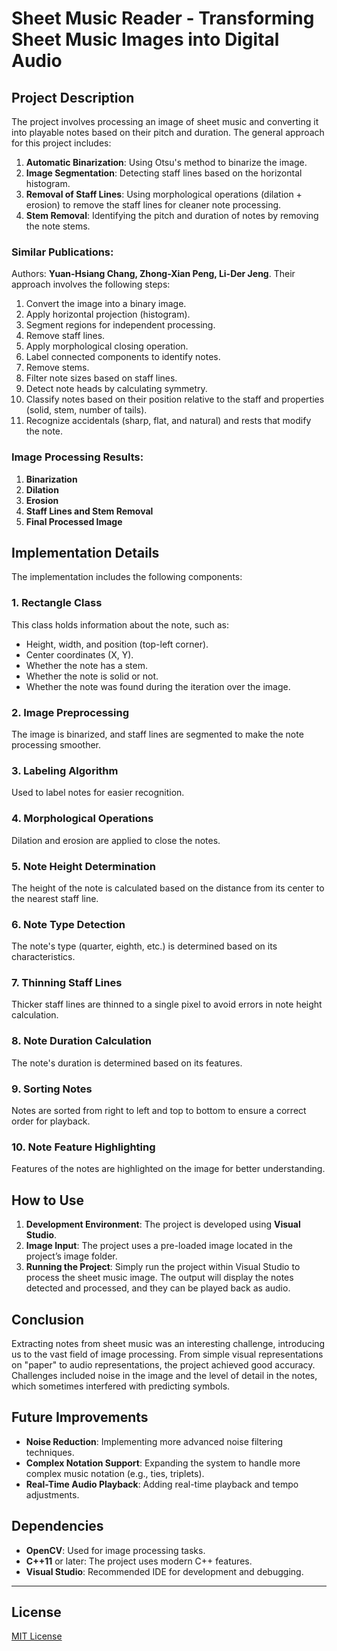 # Sheet Music Reader - Transforming Sheet Music Images into Digital Audio

## Project Description

The project involves processing an image of sheet music and converting it into playable notes based on their pitch and duration. The general approach for this project includes:

1. **Automatic Binarization**: Using Otsu's method to binarize the image.
2. **Image Segmentation**: Detecting staff lines based on the horizontal histogram.
3. **Removal of Staff Lines**: Using morphological operations (dilation + erosion) to remove the staff lines for cleaner note processing.
4. **Stem Removal**: Identifying the pitch and duration of notes by removing the note stems.

### Similar Publications:
Authors: **Yuan-Hsiang Chang, Zhong-Xian Peng, Li-Der Jeng**. Their approach involves the following steps:

1. Convert the image into a binary image.
2. Apply horizontal projection (histogram).
3. Segment regions for independent processing.
4. Remove staff lines.
5. Apply morphological closing operation.
6. Label connected components to identify notes.
7. Remove stems.
8. Filter note sizes based on staff lines.
9. Detect note heads by calculating symmetry.
10. Classify notes based on their position relative to the staff and properties (solid, stem, number of tails).
11. Recognize accidentals (sharp, flat, and natural) and rests that modify the note.

### Image Processing Results:
1. **Binarization**
2. **Dilation**
3. **Erosion**
4. **Staff Lines and Stem Removal**
5. **Final Processed Image**

## Implementation Details

The implementation includes the following components:

### 1. **Rectangle Class**
This class holds information about the note, such as:
  - Height, width, and position (top-left corner).
  - Center coordinates (X, Y).
  - Whether the note has a stem.
  - Whether the note is solid or not.
  - Whether the note was found during the iteration over the image.

### 2. **Image Preprocessing**
The image is binarized, and staff lines are segmented to make the note processing smoother.

### 3. **Labeling Algorithm**
Used to label notes for easier recognition.

### 4. **Morphological Operations**
Dilation and erosion are applied to close the notes.

### 5. **Note Height Determination**
The height of the note is calculated based on the distance from its center to the nearest staff line.

### 6. **Note Type Detection**
The note's type (quarter, eighth, etc.) is determined based on its characteristics.

### 7. **Thinning Staff Lines**
Thicker staff lines are thinned to a single pixel to avoid errors in note height calculation.

### 8. **Note Duration Calculation**
The note's duration is determined based on its features.

### 9. **Sorting Notes**
Notes are sorted from right to left and top to bottom to ensure a correct order for playback.

### 10. **Note Feature Highlighting**
Features of the notes are highlighted on the image for better understanding.

## How to Use

1. **Development Environment**: The project is developed using **Visual Studio**.
2. **Image Input**: The project uses a pre-loaded image located in the project’s image folder.
3. **Running the Project**: Simply run the project within Visual Studio to process the sheet music image. The output will display the notes detected and processed, and they can be played back as audio.

## Conclusion

Extracting notes from sheet music was an interesting challenge, introducing us to the vast field of image processing. From simple visual representations on "paper" to audio representations, the project achieved good accuracy. Challenges included noise in the image and the level of detail in the notes, which sometimes interfered with predicting symbols.

## Future Improvements
- **Noise Reduction**: Implementing more advanced noise filtering techniques.
- **Complex Notation Support**: Expanding the system to handle more complex music notation (e.g., ties, triplets).
- **Real-Time Audio Playback**: Adding real-time playback and tempo adjustments.

## Dependencies
- **OpenCV**: Used for image processing tasks.
- **C++11** or later: The project uses modern C++ features.
- **Visual Studio**: Recommended IDE for development and debugging.

---

## License
[MIT License](https://opensource.org/licenses/MIT)
